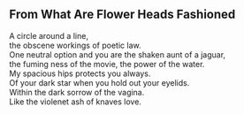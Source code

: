 From What Are Flower Heads Fashioned
------------------------------------
A circle around a line,  
the obscene workings of poetic law.  
One neutral option and you are the shaken aunt of a jaguar,  
the fuming ness of the movie, the power of the water.  
My spacious hips protects you always.  
Of your dark star when you hold out your eyelids.  
Within the dark sorrow of the vagina.  
Like the violenet ash of knaves love.  
